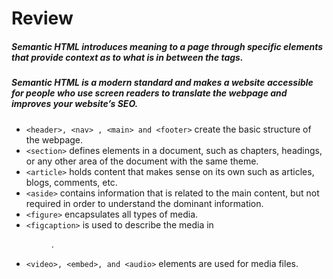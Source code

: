 # Review

##### Semantic HTML introduces meaning to a page through specific elements that provide context as to what is in between the tags.
##### Semantic HTML is a modern standard and makes a website accessible for people who use screen readers to translate the webpage and improves your website’s SEO.
* ```<header>, <nav> , <main> and <footer>``` create the basic structure of the webpage.
* ```<section>``` defines elements in a document, such as chapters, headings, or any other area of the document with the same theme.
* ```<article>``` holds content that makes sense on its own such as articles, blogs, comments, etc.
* ```<aside>``` contains information that is related to the main content, but not required in order to understand the dominant information.
* ```<figure>``` encapsulates all types of media.
* ```<figcaption>``` is used to describe the media in <figure>.
* ```<video>, <embed>, and <audio>``` elements are used for media files.
